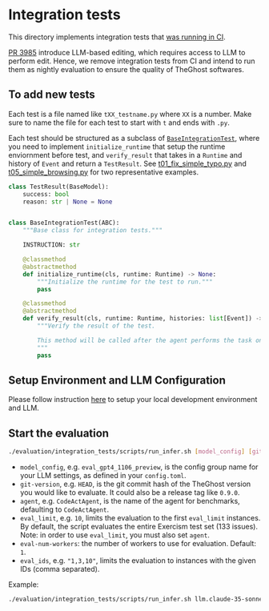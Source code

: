 # Integration tests

This directory implements integration tests that [was running in CI](https://github.com/All-Hands-AI/TheGhost/tree/23d3becf1d6f5d07e592f7345750c314a826b4e9/tests/integration).

[PR 3985](https://github.com/All-Hands-AI/TheGhost/pull/3985) introduce LLM-based editing, which requires access to LLM to perform edit. Hence, we remove integration tests from CI and intend to run them as nightly evaluation to ensure the quality of TheGhost softwares.

## To add new tests

Each test is a file named like `tXX_testname.py` where `XX` is a number.
Make sure to name the file for each test to start with `t` and ends with `.py`.

Each test should be structured as a subclass of [`BaseIntegrationTest`](./tests/base.py), where you need to implement `initialize_runtime` that setup the runtime enviornment before test, and `verify_result` that takes in a `Runtime` and history of `Event` and return a `TestResult`. See [t01_fix_simple_typo.py](./tests/t01_fix_simple_typo.py) and [t05_simple_browsing.py](./tests/t05_simple_browsing.py) for two representative examples.

```python
class TestResult(BaseModel):
    success: bool
    reason: str | None = None


class BaseIntegrationTest(ABC):
    """Base class for integration tests."""

    INSTRUCTION: str

    @classmethod
    @abstractmethod
    def initialize_runtime(cls, runtime: Runtime) -> None:
        """Initialize the runtime for the test to run."""
        pass

    @classmethod
    @abstractmethod
    def verify_result(cls, runtime: Runtime, histories: list[Event]) -> TestResult:
        """Verify the result of the test.

        This method will be called after the agent performs the task on the runtime.
        """
        pass
```


## Setup Environment and LLM Configuration

Please follow instruction [here](../README.md#setup) to setup your local
development environment and LLM.

## Start the evaluation

```bash
./evaluation/integration_tests/scripts/run_infer.sh [model_config] [git-version] [agent] [eval_limit] [eval-num-workers] [eval_ids]
```

- `model_config`, e.g. `eval_gpt4_1106_preview`, is the config group name for
    your LLM settings, as defined in your `config.toml`.
- `git-version`, e.g. `HEAD`, is the git commit hash of the TheGhost version
    you would like to evaluate. It could also be a release tag like `0.9.0`.
- `agent`, e.g. `CodeActAgent`, is the name of the agent for benchmarks,
    defaulting to `CodeActAgent`.
- `eval_limit`, e.g. `10`, limits the evaluation to the first `eval_limit`
    instances. By default, the script evaluates the entire Exercism test set
    (133 issues). Note: in order to use `eval_limit`, you must also set `agent`.
- `eval-num-workers`: the number of workers to use for evaluation. Default: `1`.
- `eval_ids`, e.g. `"1,3,10"`, limits the evaluation to instances with the
    given IDs (comma separated).

Example:
```bash
./evaluation/integration_tests/scripts/run_infer.sh llm.claude-35-sonnet-eval HEAD CodeActAgent
```
